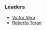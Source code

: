### Leaders
* [Victor Vera](mailto:victor.vera@owasp.org)
* [Roberto Teran](mailto:roberto.teranmarin@owasp.org)
